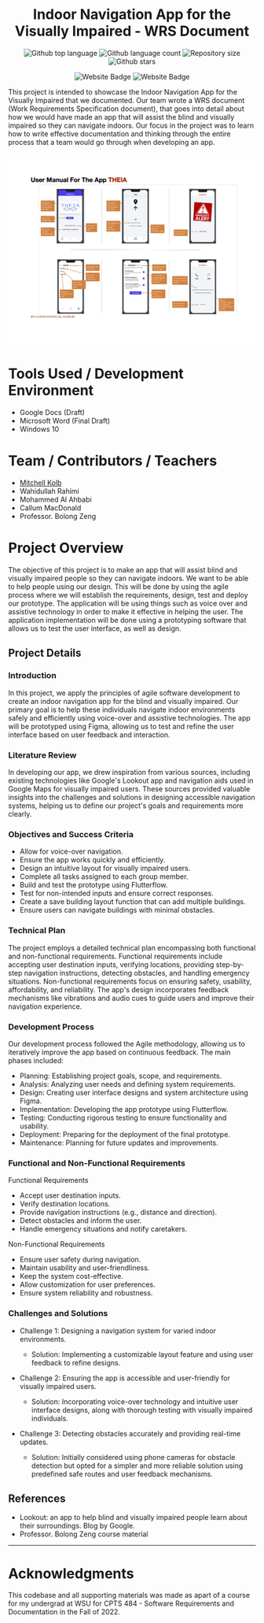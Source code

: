 


<h1 align="center">Indoor Navigation App for the Visually Impaired - WRS Document</h1>

<p align="center">
  <img alt="Github top language" src="https://img.shields.io/github/languages/top/mitchellkolb/navigation-app-WRS-report?color=4285F4">

  <img alt="Github language count" src="https://img.shields.io/github/languages/count/mitchellkolb/navigation-app-WRS-report?color=4285F4">

  <img alt="Repository size" src="https://img.shields.io/github/repo-size/mitchellkolb/navigation-app-WRS-report?color=4285F4">

  <img alt="Github stars" src="https://img.shields.io/github/stars/mitchellkolb/navigation-app-WRS-report?color=4285F4" />
</p>

<p align="center">
<img
    src="https://img.shields.io/badge/Google Docs-4285F4?style=for-the-badge&logo=Google Docs&logoColor=white"
    alt="Website Badge" />
<img
    src="https://img.shields.io/badge/Microsoft Word-2B579A?style=for-the-badge&logo=MicrosoftWord&logoColor=white"
    alt="Website Badge" />
</p>

This project is intended to showcase the Indoor Navigation App for the Visually Impaired that we documented. Our team wrote a WRS document (Work Requirements Specification document), that goes into detail about how we would have made an app that will assist the blind and visually impaired so they can navigate indoors. Our focus in the project was to learn how to write effective documentation and thinking through the entire process that a team would go through when developing an app.

![WRS user manual](resources/APP-Manual.png)




# Tools Used / Development Environment
- Google Docs (Draft)
- Microsoft Word (Final Draft)
- Windows 10





# Team / Contributors / Teachers
- [Mitchell Kolb](https://github.com/mitchellkolb)
- Wahidullah Rahimi 
- Mohammed Al Ahbabi 
- Callum MacDonald
- Professor. Bolong Zeng



# Project Overview
The objective of this project is to make an app that will assist blind and visually impaired people so they can navigate indoors. We want to be able to help people using our design. This will be done by using the agile process where we will establish the requirements, design, test and deploy our prototype. The application will be using things such as voice over and assistive technology in order to make it effective in helping the user. The application implementation will be done using a prototyping software that allows us to test the user interface, as well as design.



## Project Details

### Introduction
In this project, we apply the principles of agile software development to create an indoor navigation app for the blind and visually impaired. Our primary goal is to help these individuals navigate indoor environments safely and efficiently using voice-over and assistive technologies. The app will be prototyped using Figma, allowing us to test and refine the user interface based on user feedback and interaction.

### Literature Review
In developing our app, we drew inspiration from various sources, including existing technologies like Google's Lookout app and navigation aids used in Google Maps for visually impaired users. These sources provided valuable insights into the challenges and solutions in designing accessible navigation systems, helping us to define our project's goals and requirements more clearly.

### Objectives and Success Criteria

- Allow for voice-over navigation.
- Ensure the app works quickly and efficiently.
- Design an intuitive layout for visually impaired users.
- Complete all tasks assigned to each group member.
- Build and test the prototype using Flutterflow.
- Test for non-intended inputs and ensure correct responses.
- Create a save building layout function that can add multiple buildings.
- Ensure users can navigate buildings with minimal obstacles.

### Technical Plan
The project employs a detailed technical plan encompassing both functional and non-functional requirements. Functional requirements include accepting user destination inputs, verifying locations, providing step-by-step navigation instructions, detecting obstacles, and handling emergency situations. Non-functional requirements focus on ensuring safety, usability, affordability, and reliability. The app's design incorporates feedback mechanisms like vibrations and audio cues to guide users and improve their navigation experience.

### Development Process

Our development process followed the Agile methodology, allowing us to iteratively improve the app based on continuous feedback. The main phases included:

- Planning: Establishing project goals, scope, and requirements.
- Analysis: Analyzing user needs and defining system requirements.
- Design: Creating user interface designs and system architecture using Figma.
- Implementation: Developing the app prototype using Flutterflow.
- Testing: Conducting rigorous testing to ensure functionality and usability.
- Deployment: Preparing for the deployment of the final prototype.
- Maintenance: Planning for future updates and improvements.

### Functional and Non-Functional Requirements
Functional Requirements

- Accept user destination inputs.
- Verify destination locations.
- Provide navigation instructions (e.g., distance and direction).
- Detect obstacles and inform the user.
- Handle emergency situations and notify caretakers.

Non-Functional Requirements

- Ensure user safety during navigation.
- Maintain usability and user-friendliness.
- Keep the system cost-effective.
- Allow customization for user preferences.
- Ensure system reliability and robustness.

### Challenges and Solutions

- Challenge 1: Designing a navigation system for varied indoor environments.
    - Solution: Implementing a customizable layout feature and using user feedback to refine designs.

- Challenge 2: Ensuring the app is accessible and user-friendly for visually impaired users.
    - Solution: Incorporating voice-over technology and intuitive user interface designs, along with thorough testing with visually impaired individuals.

- Challenge 3: Detecting obstacles accurately and providing real-time updates.
    - Solution: Initially considered using phone cameras for obstacle detection but opted for a simpler and more reliable solution using predefined safe routes and user feedback mechanisms.

## References
- Lookout: an app to help blind and visually impaired people learn about their surroundings. Blog by Google.
- Professor. Bolong Zeng course material


--- 
# Acknowledgments
This codebase and all supporting materials was made as apart of a course for my undergrad at WSU for CPTS 484 - Software Requirements and Documentation in the Fall of 2022. 
